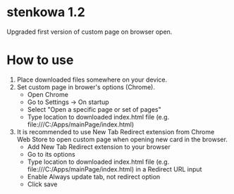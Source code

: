 # stenkowa 1.2
Upgraded first version of custom page on browser open.
# How to use
1. Place downloaded files somewhere on your device.
2. Set custom page in brower's options (Chrome).
   - Open Chrome
   - Go to Settings -> On startup
   - Select "Open a specific page or set of pages"
   - Type location to downloaded index.html file (e.g. file:///C:/Apps/mainPage/index.html)
3. It is recommended to use New Tab Redirect extension from Chrome Web Store to open custom page when opening new card in the browser.
   - Add New Tab Redirect extension to your browser
   - Go to its options
   - Type location to downloaded index.html file (e.g. file:///C:/Apps/mainPage/index.html) in a Redirect URL input
   - Enable Always update tab, not redirect option
   - Click save

 
